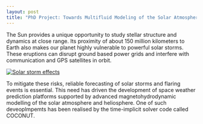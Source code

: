 ```yaml
---
layout: post
title: "PhD Project: Towards Multifluid Modeling of the Solar Atmosphere"
---
```


The Sun provides a unique opportunity to study stellar structure and dynamics at close range. Its proximity of about 150 million kilometers to Earth also makes our planet highly vulnerable to powerful solar storms. These eruptions can disrupt ground based power grids and interfere with communication and GPS satellites in orbit.

<a class="thumb" data-lightbox data-lb-type="image" href="{{ '/assets/img/Space_weather_effects.jpg' | relative_url }}"
  title="Solar storm effects"><img src="{{ '/assets/img/Space_weather_effects.jpg' | relative_url }}" alt="Solar storm effects"></a>

To mitigate these risks, reliable forecasting of solar storms and flaring events is essential. This need has driven the development of space weather prediction platforms supported by advanced magnetohydrodynamic modelling of the solar atmosphere and heliosphere. One of such deveoplmpemts has been realised by the time-implicit solver code called COCONUT. 